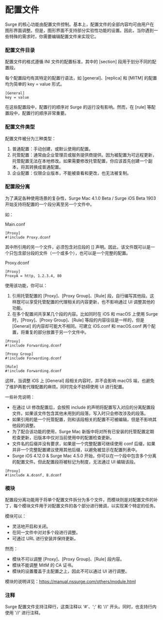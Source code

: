 # 配置文件

Surge 的核心功能由配置文件控制。基本上，配置文件的全部内容均可由用户在图形界面调整。但是，图形界面不支持部分实验性功能的设置。因此，当你遇到一些特殊的需求时，你需要编辑配置文件来实现它。

### 配置文件目录

配置文件的格式遵循 INI 文件的配置标准，其中的 [section] 段用于划分不同的配置段。

每个配置段均有其特定的配置行语法，如 [general]、[replica] 和 [MITM] 的配置均为简单的 key = value 形式。

```
[General]
key = value
```

在这些配置段中，配置行的顺序对 Surge 的运行没有影响。然而，在 [rule] 等配置段中，配置行的顺序非常重要。


### 配置文件类型

配置文件被分为三种类型：
1. 普通配置：手动创建，或默认使用的配置。
2. 托管配置：通常由企业管理员或服务提供商提供。因为被配置为可远程更新，托管配置无法在本地修改。如果需要修改托管配置，你应该首先创建一个副本，将其转换成普通配置。
3. 企业配置：仅限企业版本，不能被查看和更改，也无法被复制。


### 配置段分离

为了满足各种使用场景的复杂性，Surge Mac 4.1.0 Beta / Surge iOS Beta 1903 开始支持将配置的一个段分离至另一个文件中。

如：

Main.conf
```
[Proxy]
#!include Proxy.dconf
```

其中所引用的另一个文件，必须包含对应段的 [] 声明。因此，该文件既可以是一个只包含部分段的文件（一个或多个），也可以是一个完整的配置。

Proxy.dconf
```
[Proxy]
ProxyA = http, 1.2.3.4, 80
```

使用该功能，你可以：
1. 引用托管配置的 [Proxy]、[Proxy Group]、[Rule] 段，自行编写其他段。这样既可以享受托管配置的代理相关的内容更新，也不影响通过 UI 调整其他的功能。
2. 在多个配置间共享某几个段的内容。比如同时在 iOS 和 macOS 上使用 Surge 时，[Proxy]、[Proxy Group]、[Rule] 等段的内容往往是一样的，但是 [General] 的内容却可能大不相同。可建立 iOS.conf 和 macOS.conf 两个配置，将重复的部分放置于另一个文件中。
```
[Proxy]
#!include Forwarding.dconf

[Proxy Group]
#!include Forwarding.dconf

[Rule]
#!include Forwarding.dconf
```

这样，当调整 iOS 上 [General] 段相关内容时，并不会影响 macOS 端，也避免了维护两套代理配置的麻烦。同时完全不妨碍使用 UI 进行配置。

一些补充说明：
- 在通过 UI 修改配置后，会按照 include 的声明将配置写入对应的分离配置段文件。如果该文件包含其他未用到的段落，写入时只会修改涉及的段落。
- 如果引用的是一个托管配置，则和该段相关的配置不可被编辑，但是不影响其他段的调整。
- 为了配合该功能的使用，Surge Mac 新版中将对所有已安装的托管配置定期检查更新，旧版本中仅对当前使用中的配置检查更新。
- 文件名的后缀并没有要求，如果是一个完整配置可继续使用 conf 后缀，如果并非一个完整配置建议使用其他后缀，以避免被显示在配置列表中。
- Surge iOS 4.12.0 & Surge Mac 4.5.0 开始，你可以在一个段中包含多个分离的配置文件。但此配置段将被标记为制度，无法通过 UI 编辑该段。

```
[Proxy]
#!include A.dconf, B.dconf
```


### 模块

配置段分离功能用于将单个配置文件拆分为多个文件，而模块则是对配置文件的补丁，每个模块文件用于对配置文件的各个部分进行微调，以实现某个特定的任务。

模块可以：
- 灵活地开启和关闭。
- 在同一文件中对对多个段进行调整。
- 可通过 URL 进行安装并保持更新。

然而：
- 模块不可以调整 [Proxy]、[Proxy Group]、[Rule] 段内容。
- 模块不能调整 MitM 的 CA 证书。
- 模块的设置覆盖于主配置之上，因此不可以通过 UI 进行调整。

模块的说明详见：https://manual.nssurge.com/others/module.html


### 注释

Surge 配置文件支持注释行，这类注释以 '#'、';' 和 '//' 开头。同时，也支持行内使用 '//' 进行注释。

